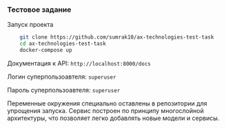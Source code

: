 ### Тестовое задание


Запуск проекта
```bash
    git clone https://github.com/sumrak10/ax-technologies-test-task
    cd ax-technologies-test-task
    docker-compose up
```

Документация к API: `http://localhost:8000/docs`

Логин суперпользоавтеля: `superuser`

Пароль суперпользоавтеля: `superuser`

Переменные окружения специально оставлены в репозитории для упрощения запуска.
Сервис построен по принципу многослойной архитектуры, что позволяет легко добавлять новые модели и сервисы.
